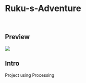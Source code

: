 # Ruku-s-Adventure

<br>

## Preview

<img src="https://github.com/user-attachments/assets/f5e4b1b7-4b26-437e-8654-942411baabf9">

<br>


## Intro
Project using Processing

